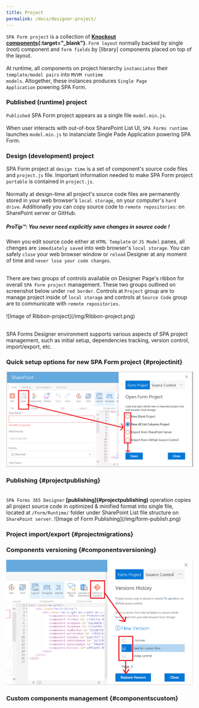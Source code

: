 ```yaml
---
title: Project
permalink: /docs/designer-project/
---
```

<code>SPA Form project</code> is a collection of <b>[Knockout components](http://knockoutjs.com/documentation/component-overview.html){:target="_blank"}</b>. <code>Form layout</code> normally backed by single (root) component and <code>form fields</code> by [library] components placed on top of the layout.
<br/>
<br/>
At runtime, all components on project hierarchy <code>instanciates</code> their <code>template/model pairs</code> into <code>MVVM runtime models</code>. Altogether, these instances produces <code>Single Page Application</code> powering SPA Form.
<br/>

###  Published (runtime) project
<code>Published</code> SPA Form project appears as a single file <code>model.min.js</code>. 
<br/>
<br/>
When user interacts with out-of-box SharePoint List UI, <code>SPA Forms runtime</code> launches <code>model.min.js</code> to instanciate Single Pade Application powering SPA Form.
###  Design (development) project
SPA Form project at <code>design time</code> is a set of component's source code files and <code>project.js</code> file. Important information needed to make SPA Form project <code>portable</code> is contained in <code>project.js</code>. 
<br/>
<br/>
Normally at design-time all project's source code files are permanently stored in your web browser's <code>local storage</code>, on your computer's <code>hard drive</code>. Additionally you can copy source code to <code>remote repositories</code>: on SharePoint server or GitHub.
<div class="note">
  <h5>ProTip™: You never need explicitly save changes in source code !</h5>
  <p>
    Wnen you edit source code either at <code>HTML Template</code> or <code>JS Model</code> panes, all chenges are <code>immediately saved</code> into web browser's <code>local storage</code>. You can safely <code>close</code> your web browser window or <code>reload</code> Designer at any moment of time and <code>never lose your code changes</code>.
  </p>
</div>
<br/>
There are two groups of controls available on Designer Page's ribbon for overall <code>SPA Form project</code> management. These two groups outlined on screenshot below under <code class="project">red border</code>. Controls at <code>Project</code> group are to manage project inside of <code>local storage</code> and controls at <code>Source Code</code> group are to communicate with <code>remote repositories</code>.
<br/>
<br/>
![Image of Ribbon-project](/img/Ribbon-project.png)
<br/>
<br/>

SPA Forms Designer environment supports various aspects of SPA project management, such as initial setup, dependencies tracking, version control, import/export, etc.

###  Quick setup options for new SPA Form project {#projectinit}
![Image of Setup Option](/img/form-setup-options.png)

###  Publishing {#projectpublishing}

<br/>
<code>SPA Forms 365 Designer</code> <b>[publishing](#projectpublishing)</b> operation copies all project source code  in optimized & minified format into single file, located at <code>/Form/Runtime/</code> folder under SharePoint List file structure on <code>SharePoint server</code>.
![Image of Form Publishing](/img/form-publish.png)

###  Project import/export {#projectmigrations}

###  Components versioning {#componentsversioning}
![Image of Form Versioning](/img/form-versions.png)

###  Custom components management {#componentscustom}

